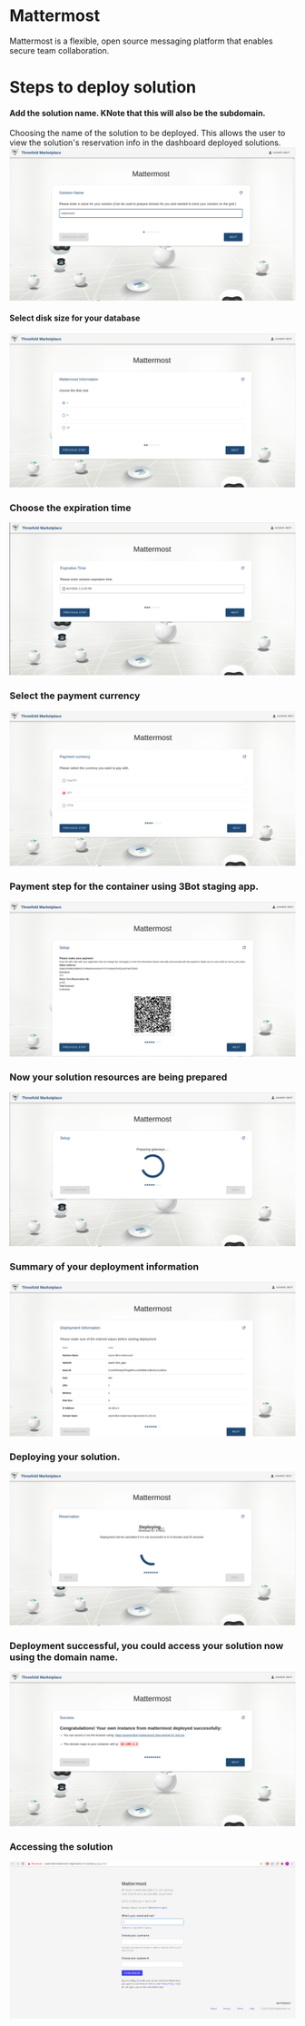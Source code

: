 # Mattermost
Mattermost is a flexible, open source messaging platform that enables secure team collaboration.

# Steps to deploy solution

#### Add the solution name. KNote that this will also be the subdomain.
Choosing the name of the solution to be deployed. This allows the user to view the solution's reservation info in the dashboard deployed solutions.
![](img/mattermost_1.jpg)

#### Select disk size for your database
![](img/mattermost_2.jpg)

### Choose the expiration time
![](img/mattermost_3.jpg)

### Select the payment currency
![](img/mattermost_4.jpg)

### Payment step for the container using 3Bot staging app.
![](img/mattermost_5.jpg)

### Now your solution resources are being prepared
![](img/mattermost_6.jpg)

### Summary of your deployment information
![](img/mattermost_7.jpg)

### Deploying your solution.
![](img/mattermost_8.jpg)

### Deployment successful, you could access your solution now using the domain name.
![](img/mattermost_9.jpg)

### Accessing the solution
![](img/mattermost_10.jpg)
